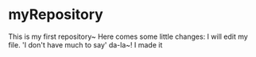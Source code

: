 # myRepository
This is my first repository~
Here comes some little changes:
I will edit my file.
'I don't have much to say'
da-la~!
I made it
